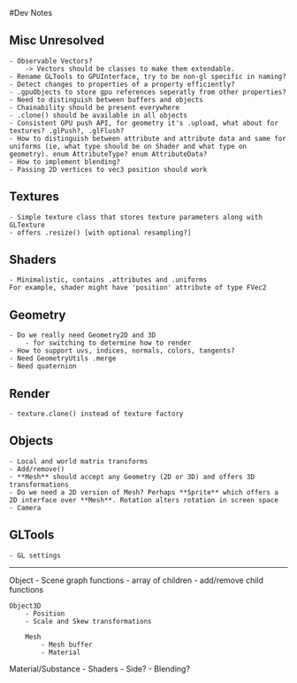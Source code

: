 #Dev Notes

## Misc Unresolved
	- Observable Vectors?
		-> Vectors should be classes to make them extendable.
	- Rename GLTools to GPUInterface, try to be non-gl specific in naming?
	- Detect changes to properties of a property efficiently?
	- .gpuObjects to store gpu references seperatly from other properties?
	- Need to distinguish between buffers and objects
	- Chainability should be present everywhere
	- .clone() should be available in all objects
	- Consistent GPU push API, for geometry it's .upload, what about for textures? .glPush?, .glFlush?
	- How to distinguish between attribute and attribute data and same for uniforms (ie, what type should be on Shader and what type on geometry). enum AttributeType? enum AttributeData?
	- How to implement blending?
	- Passing 2D vertices to vec3 position should work

## Textures
	- Simple texture class that stores texture parameters along with GLTexture
	- offers .resize() [with optional resampling?]

## Shaders
	- Minimalistic, contains .attributes and .uniforms
	For example, shader might have 'position' attribute of type FVec2

## Geometry
	- Do we really need Geometry2D and 3D
		- for switching to determine how to render
	- How to support uvs, indices, normals, colors, tangents?
	- Need GeometryUtils .merge
	- Need quaternion

## Render
	- texture.clone() instead of texture factory

## Objects
	- Local and world matrix transforms
	- Add/remove()
	- **Mesh** should accept any Geometry (2D or 3D) and offers 3D transformations
	- Do we need a 2D version of Mesh? Perhaps **Sprite** which offers a 2D interface over **Mesh**. Rotation alters rotation in screen space
	- Camera

## GLTools
	- GL settings


------------------

Object
	- Scene graph functions
	- array of children
	- add/remove child functions

	Object3D
		- Position
		- Scale and Skew transformations

		Mesh
			- Mesh buffer
			- Material

Material/Substance
	- Shaders
	- Side?
	- Blending?